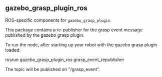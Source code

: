 gazebo_grasp_plugin_ros
-----------------------

ROS-specific components for `gazebo_grasp_plugin`.

This package contains a re-publisher for the grasp event message published by
the gazebo grasp plugin.

To run the node, after starting up your robot with the gazebo grasp plugin loaded:

rosrun gazebo_grasp_plugin_ros grasp_event_republisher

The topic will be published on "<node-name>/grasp_event".

